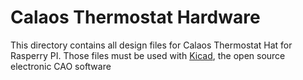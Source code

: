 # Calaos Thermostat Hardware

This directory contains all design files for Calaos Thermostat Hat for Rasperry PI.
Those files must be used with [Kicad](http://kicad-pcb.org/), the open source electronic CAO software
